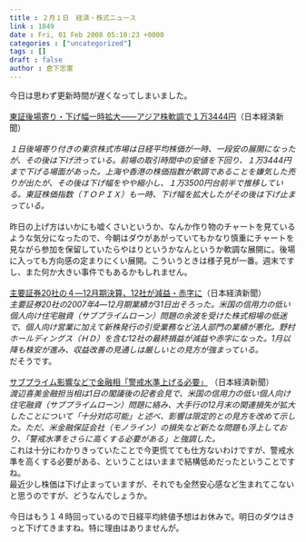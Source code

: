 ```yaml
---
title : ２月１日　経済・株式ニュース
link : 1849
date : Fri, 01 Feb 2008 05:10:23 +0000
categories : ["uncategorized"]
tags : []
draft : false
author : 倉下忠憲
---
```


今日は思わず更新時間が遅くなってしまいました。<BR><BR><A HREF="http://www.nikkei.co.jp/news/main/20080201AT2C0100B01022008.html" TARGET="_blank">東証後場寄り・下げ幅一時拡大――アジア株軟調で１万3444円</A>（日本経済新聞）<BR><BR><I>１日後場寄り付きの東京株式市場は日経平均株価が一時、一段安の展開になったが、その後は下げ渋っている。前場の取引時間中の安値を下回り、１万3444円まで下げる場面があった。上海や香港の株価指数が軟調であることを嫌気した売りが出たが、その後は下げ幅をやや縮小し、１万3500円台前半で推移している。東証株価指数（ＴＯＰＩＸ）も一時、下げ幅を拡大したがその後は下げ止まっている。</I><BR><BR>昨日の上げ方はいかにも嘘くさいというか、なんか作り物のチャートを見ているような気分になったので、今朝はダウがあがっていてもかなり慎重にチャートを見ながら参加を保留していたらやはりというかなんというか軟調な展開に。後場に入っても方向感の定まりにくい展開。こういうときは様子見が一番。週末ですし、また何か大きい事件でもあるかもしれません。<BR><BR><A HREF="http://www.nikkei.co.jp/news/keizai/20080201AT2C3102331012008.html" TARGET="_blank">主要証券20社の４―12月期決算、12社が減益・赤字に</A>（日本経済新聞）<BR><I>主要証券20社の2007年4―12月期業績が31日出そろった。米国の信用力の低い個人向け住宅融資（サブプライムローン）問題の余波を受けた株式相場の低迷で、個人向け営業に加えて新株発行の引受業務など法人部門の業績が悪化。野村ホールディングス（ＨＤ）を含む12社の最終損益が減益や赤字になった。1月以降も株安が進み、収益改善の見通しは厳しいとの見方が強まっている。</I><BR>だそうです。<BR><BR><A HREF="http://www.nikkei.co.jp/news/main/20080201AT2C0100B01022008.html" TARGET="_blank">サブプライム影響などで金融相「警戒水準上げる必要」</A> （日本経済新聞）<BR><I>渡辺喜美金融担当相は1日の閣議後の記者会見で、米国の信用力の低い個人向け住宅融資（サブプライムローン）問題に絡み、大手行の12月末の関連損失が拡大したことについて「十分対応可能」と述べ、影響は限定的との見方を改めて示した。ただ、米金融保証会社（モノライン）の損失など新たな問題も浮上しており、「警戒水準をさらに高くする必要がある」と強調した。 </I><BR>これは十分にわかりきっていたことで今更慌てても仕方ないわけですが、警戒水準を高くする必要がある、ということはいままで結構低めだったということですね。<BR>最近少し株価は下げ止まっていますが、それでも全然安心感など生まれてこないと思うのですが、どうなんでしょうか。<BR><BR>今日はもう１４時回っているので日経平均終値予想はお休みで。明日のダウはきっと下げてきますね。特に理由はありませんが。<br><br>
